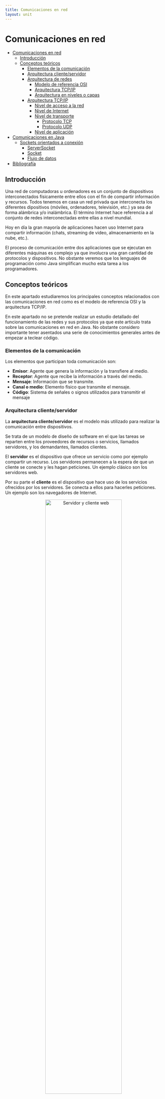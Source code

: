 ```yaml
---
title: Comunicaciones en red
layout: unit
---
```


# Comunicaciones en red 

- [Comunicaciones en red](#comunicaciones-en-red)
  - [Introducción](#introducción)
  - [Conceptos teóricos](#conceptos-teóricos)
    - [Elementos de la comunicación](#elementos-de-la-comunicación)
    - [Arquitectura cliente/servidor](#arquitectura-clienteservidor)
    - [Arquitectura de redes](#arquitectura-de-redes)
      - [Modelo de referencia OSI](#modelo-de-referencia-osi)
      - [Arquitectura TCP/IP](#arquitectura-tcpip)
      - [Arquitectura en niveles o capas](#arquitectura-en-niveles-o-capas)
    - [Arquitectura TCP/IP](#arquitectura-tcpip-1)
      - [Nivel de acceso a la red](#nivel-de-acceso-a-la-red)
      - [Nivel de Internet](#nivel-de-internet)
      - [Nivel de transporte](#nivel-de-transporte)
        - [Protocolo TCP](#protocolo-tcp)
        - [Protocolo UDP](#protocolo-udp)
      - [Nivel de aplicación](#nivel-de-aplicación)
- [Comunicaciones en Java](#comunicaciones-en-java)
  - [Sockets orientados a conexión](#sockets-orientados-a-conexión)
    - [ServerSocket](#serversocket)
    - [Socket](#socket)
    - [Flujo de datos](#flujo-de-datos)
- [Bibliografía](#bibliografía)
  
## Introducción

Una red de computadoras u ordenadores es un conjunto de dispositivos interconectados físicamente entre ellos con el fin de compartir información y recursos. Todos tenemos en casa un red privada que interconecta los diferentes dipositivos (móviles, ordenadores, televisión, etc.) ya sea de forma alámbrica y/o inalámbrica. El término Internet hace referencia a al conjunto de redes interconectadas entre ellas a nivel mundial.

Hoy en día la gran mayoría de aplicaciones hacen uso Internet para compartir información (chats, streaming de video, almacenamiento en la nube, etc.). 

El proceso de comunicación entre dos aplicaciones que se ejecutan en diferentes máquinas es complejo ya que involucra una gran cantidad de protocolos y dispositivos. No obstante veremos que los lenguajes de programación como Java simplifican mucho esta tarea a los programadores.

## Conceptos teóricos

En este apartado estudiaremos los principales conceptos relacionados con las comunicaciones en red como es el modelo de referencia OSI y la arquitectura TCP/IP.

En este apartado no se pretende realizar un estudio detallado del funcionamiento de las redes y sus protocolos ya que este artículo trata sobre las comunicaciones en red en Java. No obstante considero importante tener asentados una serie de conocimientos generales antes de empezar a teclear código.

### Elementos de la comunicación

Los elementos que participan toda comunicación son:
- **Emisor**: Agente que genera la información y la transfiere al medio.
- **Receptor**: Agente que recibe la información a través del medio.
- **Mensaje**: Información que se transmite.
- **Canal o medio**: Elemento físico que transmite el mensaje.
- **Código**: Sistema de señales o signos utilizados para transmitir el mensaje

### Arquitectura cliente/servidor

La **arquitectura cliente/servidor** es el modelo más utilizado para realizar la comunicación entre dispositivos.

Se trata de un modelo de diseño de software en el que las tareas se reparten entre los proveedores de recursos o servicios, llamados servidores, y los demandantes, llamados clientes.

El **servidor** es el dispositivo que ofrece un servicio como por ejemplo compartir un recurso. Los servidores permanecen a la espera de que un cliente se conecte y les hagan peticiones. Un ejemplo clásico son los servidores web.

Por su parte el **cliente** es el dispositivo que hace uso de los servicios ofrecidos por los servidores. Se conecta a ellos para hacerles peticiones. Un ejemplo son los navegadores de Internet.

<div style="text-align: center">
<img src="./img/img1.png" alt="Servidor y cliente web" min-width=200px width="70%">
</div>

### Arquitectura de redes

A finales de los años 70 los fabricantes desarrollaban diferentes dispositivos para crear redes privadas. En aquella época no se pensaba en la compatibilidad de hardware y software entre fabricantes por lo que los dispositivos solo funcionaban si se conectaban a otros dispositivos del mismo fabricante.

#### Modelo de referencia OSI

En 1983 la Organización Internacional de Estándares ISO (International Organization for Standardization) desarrolla el modelo de Interconexión de Sistemas Abiertos **OSI (Open Systems Interconnection)** con el que pretendían normalizar la comunicación entre dispositivos.

OSI es un modelo conceptual, esto quiere decir que ofrece los fundamentos de diseño, pero no define sus protocolos. Estructura el proceso de comunicación en siete niveles o capas que interaccionan entre sí. 

> Un **protocolo** es un sistema de reglas que permiten que dos o más dispositivos se comuniquen entre ellos.

#### Arquitectura TCP/IP

Desde finales de los años 70, esto es varios años antes del desarrollo del modelo OSI, la Agencia de Proyectos de Investigación Avanzados de Defensa  (DARPA) perteneciente al Departamento de Defensa de los Estados Unidos había estado trabajando en la red ARPANET con el objetivo de interconectar diferentes instituciones académicas de Estados Unidos. ARPANET hacía uso de una arquitectura de protocolos denominada **arquitectura TCP/IP** que acabó imponiéndose al modelo OSI.

> [Breve historia de cómo TCP/IP se impuso a OSI (Parte 1)](https://www.javiergarzas.com/2013/09/tcpip-se-impuso-a-osi-1.html)
>
> [Breve historia de cómo TCP/IP se impuso a OSI (Parte 2)](https://www.javiergarzas.com/2013/09/tcpip-se-impuso-a-osi-2.html)

#### Arquitectura en niveles o capas

Tanto el modelo OSI como la arquitectura TCP/IP se basan en niveles o capas. Cada capa proporciona servicios a la capa contigua superior y utiliza los servicios que le presta la capa contigua inferior. De esta forma el problema de comunicar dos dispositivos se divide en subproblemas más pequeños y por tanto más manejables.

> [¿Por qué estructurar la arquitectura en niveles o capas?](./res/modelo_niveles.pdf)

### Arquitectura TCP/IP

La arquitectura TCP/IP está compuesta por cuatro niveles: aplicación, transporte, Internet y acceso a la red.

Al enviar datos cada nivel añade una serie de cabeceras a los datos. Dicha cabecera incluye información relevante para los protocolos del propio nivel. Al recibir los datos estas cabeceras se van quitando.

<div style="text-align: center">
<img src="./img/img2.gif" alt="Cabeceras de los datos" min-width=200px width="70%">
</div>

#### Nivel de acceso a la red

La principal función de este nivel es transformar la información recibida del nivel superior (nivel de Internet) en señales que puedan ser transmitidas a través del medio físico. También se encarga del proceso inverso, es decir, a partir de las señales recibidas reconstruir la información original y transferirla al nivel de Internet.

Este nivel permite la comunicación entre dos máquinas que estén conectadas directamente. Hoy en día esta conexión generalmente se realiza a través de un switch. Es en este nivel en el que se implementa el direccionamiento físico mediante el uso de direcciones MAC. En las cabeceras de las tramas de este nivel se incluye la dirección MAC de origen y destino.

#### Nivel de Internet

El nivel de Internet permite el envío de datos desde un dispositivo origen a un dispositivo destino a través de diferentes redes interconectadas por routers o encaminadores. El principal protocolo de este nivel es el **protocolo IP** que se caracteriza por:

- Ser un protocolo no orientado a conexión, esto significa que los datos se transmiten sin necesidad de anunciar previamente que se van a enviar o requerir que se acepte la conexión.
- La entrega de datos es no confiable, nada asegura que vayan a llegar.
- Solo proporciona mecanismos de detección de errores en sus cabeceras, no asegura que los datos del cuerpo del mensaje vayan a llegar bien.
- Hace uso de las direcciones IP para identificar las interfaces (dispositivos que se pueden comunicar).
- Mediante mecanismos de enrutamiento se decide el camino que deben seguir los paquetes para llegar a su destino.

La direcciones IP están compuestas por 32 bits que permiten identificar de forma única una interfaz de red. Las cabeceras de los datagramas IP incluyen la dirección IP de origen y las direcciones IP de destino.

#### Nivel de transporte

Mientras que el nivel de Internet permite que un datagrama llegue desde un dispositivo origen a otro que puede estar al otro lado del mundo, el nivel de transporte se encarga de entregar la información a la aplicación correspondiente. De esta forma un mismo ordenador puede tener múltiples aplicaciones enviando y recibiendo datos desde/a diferentes fuentes/destinos. Pero, ¿Cómo puede saber la capa de transporte a qué aplicación debe entregar los datos?

El proceso de decidir a qué aplicación entregar los datos recibe el nombre de demultiplexación. Para llevarlo a cabo se hace uso de los puertos, números que permiten identificar el origen/destino entre aplicaciones.

El puerto de origen y destino es uno de los datos que se incluyen en la cabecera del segmento. Se utilizan 16 bits para el puerto de origen y otros 16 para el puerto de destino. Por tanto existen 65536 puertos, que van del 0 al 65535. Los puertos inferiores al 1024 son los puertos bien conocidos y están reservados para el sistema operativo y usados por "protocolos bien conocidos". Por ejemplo, el puerto 21 es utilizado por los servidores FTP y el 80 por los servidores web.

Los protocolos de este nivel son **TCP (Transmission Control Protocol)** y **UDP (User Datagram Protocol)**.

##### Protocolo TCP

Este nivel se encarga de que los paquetes lleguen en secuencia y sin errores desde la aplicación de origen hasta la aplicación de destino. Las principales características del protocolo son:
- Es un protocolo orientado a la conexión.
- Demultiplexa los datos.
- Asegura el orden de los segmentos  y que los datos llegan a su destino.
- Asegura que llegan sin errores. 
- Evita la saturación de la red (control de flujo).

##### Protocolo UDP

Las principales características del protocolo son:
- Es un protocolo no orientado a la conexión.
- Demultiplexa los datos.
- No asegura que los datos lleguen a su destino.
- No asegura que lleguen sin errores. 
- No lleva a cabo control de flujo.

#### Nivel de aplicación

Este es el nivel más alto y en él encontramos los protocolos que  utilizan las aplicaciones para comunicarse entre ellas. Algunos de estos protocolos son HTTP, FTP, IMAP, SMTP o DNS.

> El navegador web utiliza un protocolo de la capa o nivel de aplicación llamado HTTP.

A continuación, se muestra un ejemplo de mensaje HTTP que podría enviar un servidor web a un cliente como respuesta a una petición.

```
HTTP/1.1 200 OK
Date: Mon, 27 Jul 2009 12:28:53 GMT
Server: Apache/2.2.14 (Win32)
Last-Modified: Wed, 22 Jul 2009 19:15:56 GMT
Content-Length: 88
Content-Type: text/html
<html>
<body>
<h1>Hello, World!</h1>
</body>
</html>
```

Este mensaje se compone de una cabecera:

```
HTTP/1.1 200 OK
Date: Mon, 27 Jul 2009 12:28:53 GMT
Server: Apache/2.2.14 (Win32)
Last-Modified: Wed, 22 Jul 2009 19:15:56 GMT
Content-Length: 88
Content-Type: text/html
```

Que incluye información relativa a la fecha y hora en la que se envió el mensaje, la longitud del cuerpo del mensaje y su tipo, etc.

Por otro lado tenemos el cuerpo:

```
<html>
<body>
<h1>Hello, World!</h1>
</body>
</html>
```
Que incluye el contenido del mensaje, en este caso un documento HTML.

# Comunicaciones en Java

En el paquete *java.net* encontramos clases e interfaces que nos facilitan el desarrollo de aplicaciones que se comuniquen a través de la red. En particular nos centraremos en las clases que permiten trabajar con *sockets*.

Los **sockets** son conectores o interfaces finales de entrada/salida de datos que permiten la comunicación entre procesos. Se trata de un concepto abstracto, aunque hablemos de conector o interfaz no se trata de un elemento hardware o físico sino de un elemento software o lógico.

Los sockets se identifican mediante el número de puerto. Para que el cliente pueda realizar la petición de conexión al servidor, a parte de la IP del servidor, debe conocer el número de puerto en el que permanece a la escucha.

Por eso los servidores hacen uso de los números de puertos bien conocidos. Por ejemplo, si queremos hacer una petición a un servidor web lo normal es que debamos hacerlo al puerto 80 (puerto utilizado por el protocolo HTTP).

Una vez el cliente realiza una petición de conexión al servidor, si este la acepta, el servidor crea un nuevo socket con un puerto diferente a través del cual seguirá respondiendo a las peticiones del cliente. De esta forma se libera el puerto original para seguir aceptando nuevas peticiones de conexión.

Es importante tener claro que los sockets se encuentran en el nivel de transporte de la arquitectura TCP/IP y es por ello por lo que podemos hacer uso de sockets orientados a conexión (TCP) o no orientados a conexión (UDP).

## Sockets orientados a conexión

Las clases que se utilizan para realizar conexiones orientadas a conexión bajo el protocolo TCP son *ServerSocket* y *Socket*.

### ServerSocket

La clase *ServerSocket* permite crear el socket del extremo correspondiente al servidor. Los principales métodos que tenemos que conocer son:

| Método | Descripción |
|---|---|
|ServerSocket(int port)|Constructor en el que se le indica el número de puerto en el que el servidor permanecerá a la escucha.|
|Socket accept()|Hace que el servidor espere la conexión de un cliente. Hasta que no solicite conexión un cliente el hilo de ejecución quedará detenido (se dice que la llamada es bloqueante). Una vez se conecte el cliente el método devolverá un objeto de tipo *Socket* que permite la comunicación con el cliente.|
|close()|Cierra el *ServerSocket*|

Todos estos métodos pueden lanzar la excepción *IOException*.

Para crear un servidor instanciaremos la clase *ServerSocket* indicando el puerto en el que permaneceremos a la espera.

````java
ServerSocket server = new ServerSocket(1234);
````

Para recibir conexiones llamaremos al método *accept*, método que bloqueará el hilo en el que se ejecute hasta que un cliente se conecte con el servidor.

````java
Socket conexionCliente = server.accept();
````
Como podemos ver, el método *accept* devuelve una instancia de la clase *Socket* que representa el extremo de la comunicación, en este caso del lado servidor, al que se ha conectado el cliente. A continuación, estudiaremos en detalle la clase *Socket*.

### Socket

La clase *Socket* representa un extremo de la comunicación. Hemos visto que mediante el método *accept* de la clase *ServerSocket* obtendremos instancias de *Socket** que representan el extremo del lado del servidor a los que están conectados los clientes.

También podemos instanciar la clase *Socket* para crear el extremo del lado cliente conectarlos al cliente.

Los principales métodos que tenemos que conocer son:

| Método | Descripción |
|---|---|
|Socket(String host, int port)|Crea un *Socket* y lo conecta al *host* y puerto indicados.|
|InputStream getInputStream()|Devuelve un objeto de tipo *InputStream* que permite leer *bytes* desde el *socket*.|
|OutputStream getOutputStream()|Devuelve un objeto de tipo *OutputStream* que permite escribir *bytes* sobre el *socket*.|
|close()|Cierra el *socket*.|

Así pues, crear un cliente que se conecte a un servidor es tan simple como instanciar la clase *Socket* indicando la dirección IP y puerto del servidor.

````java
Socket cliente = new Socket("127.0.0.1", 1234);
````

### Flujo de datos

Anteriormente hemos visto que los métodos *getInputStream()* y *getOutputStream()* permiten obtener el flujo de entrada (lo que se recibe) y salida (lo que se envía) de un *socket*. El problema es que las clases *InputStream* y *OutputStream* solo permiten leer y escribir *bytes*, lo que puede resultar muy tedioso.

Por eso utilizaremos la clase *DataInputStream* y *DataOutputStream* que proveen métodos para realizar la lectura y escritura de texto y tipos de *Java* mediante los métodos *readInt()*, *readDouble()*, *readLine()*, *readUTF()* y *writeInt()*, *writeDouble()*, *writeUTF()* respectivamente.

**Ejemplo 1**

A continuación, se muestra la implementación de un servidor y un cliente de forma que el servidor envía en primer lugar información al cliente y a continuación es el cliente quien envía información al servidor.

````java
public class Servidor {

    public static void main(String[] args) {
        try {
            System.out.println("---SERVIDOR---");
            ServerSocket server = new ServerSocket(1234);
            System.out.println("Esperando conexión de un cliente...");
            Socket conexionCliente = server.accept(); // Esperamos que se conecte un cliente
            System.out.println("¡Cliente conectado!"); // Se ha conectado un cliente
            // El socket conexionCliente es el extremo que nos permite comunicarnos con el cliente
            // Obtenemos los flujos de entrada y salida
            InputStream entrada = conexionCliente.getInputStream();
            OutputStream salida = conexionCliente.getOutputStream();

            // Obtenemos los flujos de datos
            DataInputStream flujoEntrada = new DataInputStream(entrada);
            DataOutputStream flujoSalida = new DataOutputStream(salida);

            // Enviamos datos al cliente
            System.out.println("Envío información al cliente...");
            flujoSalida.writeUTF("¡Hola! Soy el servidor");

            // Recibimos datos del cliente
            System.out.println("Y espero una respuesta...");
            String lineaRecibida = flujoEntrada.readUTF();

            System.out.println("El mensaje recibido es: " + lineaRecibida);

            // Cerramos conexiones
            conexionCliente.close();
            server.close();

        } catch (IOException e) {
            e.printStackTrace();
        }
    }
}

````

````java
public class Cliente {
    public static void main(String[] args) {
        try {
            System.out.println("---CLIENTE---");
            Socket cliente = new Socket("localhost", 1234); // Conectamos al servidor
            // Obtenemos los flujos de entrada y salida
            InputStream entrada = cliente.getInputStream();
            OutputStream salida = cliente.getOutputStream();

            // Obtenemos los flujos de datos
            DataInputStream flujoEntrada = new DataInputStream(entrada);
            DataOutputStream flujoSalida = new DataOutputStream(salida);

            // Recibimos datos del servidor
            System.out.println("Espero el saludo del servidor...");
            String lineaRecibida = flujoEntrada.readUTF();
            System.out.println("El mensaje recibido es: " + lineaRecibida);

            // Enviamos datos al servidor
            System.out.println("Envío información al servidor...");
            flujoSalida.writeUTF("¡Hola! Soy el cliente.");

            // Cerramos conexiones
            cliente.close();

        } catch (IOException e) {
            e.printStackTrace();
        }
    }
}
````

Hay que tener en cuenta que los métodos de lectura de los *streams* son bloqueantes. Esto quiere decir que si llamamos al método *readUTF()* y el *socket* no ha recibido información que leer, el hilo quedará bloqueado hasta recibir datos.

**Ejercicio 1**

Implementa un cliente y servidor de forma que el cliente pida al usuario que escriba líneas de texto. Las líneas se enviarán al servidor, quien las mostrará por pantalla. El cliente dejará de pedir líneas al usuario cuando escriba la palabra "fin". 

Ten en cuenta que la palabra "fin" debe enviarse al servidor para que éste no vuelva a esperar datos en su flujo de entrada.

A continuación, se muestra un ejemplo de ejecución.
````
---CLIENTE---
Escribe la línea de texto a enviar: hola
Envío información al servidor...
Escribe la línea de texto a enviar: esto
Envío información al servidor...
Escribe la línea de texto a enviar: es
Envío información al servidor...
Escribe la línea de texto a enviar: una
Envío información al servidor...
Escribe la línea de texto a enviar: prueba
Envío información al servidor...
Escribe la línea de texto a enviar: fin
Envío información al servidor...
Finalizando cliente
````
````
---SERVIDOR---
Esperando conexión de un cliente...
¡Cliente conectado!
El mensaje recibido es: hola
El mensaje recibido es: esto
El mensaje recibido es: es
El mensaje recibido es: una
El mensaje recibido es: prueba
Finalizando servidor
````

**Ejercicio 2**

Implementa un cliente y servidor de forma que el cliente pida al usuario que escriba números positivos. Los números se enviarán al servidor. Cuando el usuario escriba un número inferior o igual a 0 el servidor mostrará por pantalla la suma total de los números recibidos.

**Ejercicio 3**

Modifica el ejemplo 1 para que el servidor y el cliente se envíen texto de forma continuada y alternada hasta que alguno de los dos escriba la palabra "fin". Primero será el cliente el que enviará el texto introducido por el usuario al servidor, luego será el servidor quien envie texto al cliente y así sucesivamente hasta que uno de los dos escriba "fin".

A continuación, se muestra un ejemplo de ejecución.

````
---SERVIDOR---
Esperando conexión de un cliente...
¡Cliente conectado!
El mensaje recibido es: hola servidor
Escribe la línea de texto a enviar: hola cliente
Envío información al cliente...
Finalizando servidor
````

````
---CLIENTE---
Escribe la línea de texto a enviar: hola servidor
Envío información al servidor...
El mensaje recibido es: hola cliente
Escribe la línea de texto a enviar: fin
Envío información al servidor...
Finalizando cliente
````
### Conexión de múltiples clientes

Hasta ahora los servidores que hemos implementado solo han permitido la conexión de un cliente. Vamos a intentar encontrar la forma de conectar múltiples clientes.

**Ejemplo 2**

Imaginemos que queremos desarrollar el siguiente programa: Un servidor que admita la conexión de dos clientes. Los clientes lo único que harán será enviar un mensaje que el servidor mostrará por pantalla.

A la hora de implementar el servidor podríamos pensar en llamar dos veces al método _accept_ y así obtener dos _sockets_: _conexionCliente1_ y _conexionCliente2_ como se muestra a continuación:

```java
System.out.println("---SERVIDOR---");
ServerSocket server = new ServerSocket(1234);

System.out.println("Esperando conexión del primer cliente...");
Socket conexionCliente1 = server.accept();
System.out.println("¡Cliente conectado!"); // Se ha conectado el primer cliente

System.out.println("Esperando conexión del segundo cliente...");
Socket conexionCliente2 = server.accept();
System.out.println("¡Cliente conectado!"); // Se ha conectado el segundo cliente

```
Luego podríamos obtener los flujos de entrada para poder leer los datos que nos envien los clientes.

```java
// Obtenemos los flujos de entrada
InputStream entrada1 = conexionCliente1.getInputStream();
DataInputStream flujoEntrada1 = new DataInputStream(entrada1);

InputStream entrada2 = conexionCliente1.getInputStream();
DataInputStream flujoEntrada2 = new DataInputStream(entrada2);
```

_flujoEntrada1_ permitirá leer los datos enviados por el primer cliente y _flujoEntrada2_ los datos enviados por el segundo cliente.

Finalmente, leeríamos los flujos de entrada para obtener el mensaje enviado por los clientes:

```java
// Recibimos datos del primer cliente
String lineaRecibida1 = flujoEntrada1.readUTF();
System.out.println("El mensaje recibido es: " + lineaRecibida1);

// Recibimos datos del segundo cliente
String lineaRecibida2 = flujoEntrada2.readUTF();
System.out.println("El mensaje recibido es: " + lineaRecibida2);
```

La solución anterior tiene un grave problema: Una vez conectados los dos clientes el servidor quedará a la espera de que el primero de ellos le envíe un mensaje:

```java
String lineaRecibida1 = flujoEntrada1.readUTF();

```
 Pero, ¿Qué ocurre si el segundo cliente se adelanta a la hora de enviar el mensaje?. En ese caso el segundo cliente enviará el mensaje, pero el servidor no mostrará nada por pantalla porque se encuentra bloqueado, a la espera de recibir el mensaje del primer cliente.

La solución a este problema pasa por utilizar hilos. El servidor, cada vez que reciba la conexión de un cliente, debería lanzar un hilo. El hilo se encargará de gestionar la comunicación con el cliente.

**Ejercicio 4**

Implementa un servidor que permita la conexión de múltiples clientes. Cada vez que se conecte un cliente se creará un hilo encargado de recibir los datos del cliente asignado y mostrarlos por pantalla. Los clientes lo que harán será pedir al usuario que escriba líneas de texto. El cliente dejará de pedir líneas al usuario cuando escriba la palabra "fin". En ese momento el cliente finalizará la conexión. 

# Bibliografía

- https://ioc.xtec.cat/materials/FP/Recursos/fp_dam_m09_/web/fp_dam_m09_htmlindex/index.html

- Martín, M. (2018). Programación de servicios y procesos. Madrid: Ibergarceta Publicaciones, S.L.
